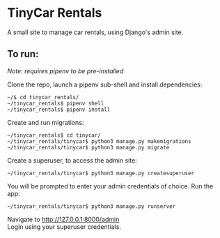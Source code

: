 # TinyCar Rentals
A small site to manage car rentals, using Django's admin site.

## To run:
_Note: requires pipenv to be pre-installed_

Clone the repo, launch a pipenv sub-shell and install dependencies:
```
~/$ cd tinycar_rentals/
~/tinycar_rentals$ pipenv shell
~/tinycar_rentals$ pipenv install
```

Create and run migrations:
```
~/tinycar_rentals$ cd tinycar/
~/tinycar_rentals/tinycar$ python3 manage.py makemigrations
~/tinycar_rentals/tinycar$ python3 manage.py migrate
```

Create a superuser, to access the admin site:
```
~/tinycar_rentals/tinycar$ python3 manage.py createsuperuser
```

You will be prompted to enter your admin credentials of choice.
Run the app:
```
~/tinycar_rentals/tinycar$ python3 manage.py runserver
```

Navigate to http://127.0.0.1:8000/admin  
Login using your superuser credentials.
